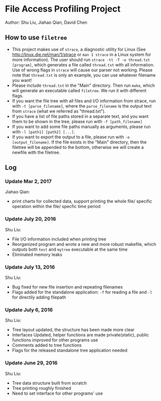 # File Access Profiling Project
Author: Shu Liu, Jiahao Qian, David Chen
## How to use `filetree`
-   This project makes use of `strace`, a diagnostic utility for Linux (See http://linux.die.net/man/1/strace or `man 1 strace` in a Linux system for more information). The user should run `strace -tt -T -o thread.txt [program]`, which generates a file called `thread.txt` with all information. Use of wrong flags in `strace` will cause our parser not working. Please note that `thread.txt` is only an example, you can use whatever filename you want!
-   Please include `thread.txt` in the "Main" directory.  Then run `make`, which will generate an executable called `filetree`. We run it with different flags.
-   If you want the file tree with all files and I/O information from strace, run with `-t [parse_filename]`, where the `parse_filename` is the output text from `strace` (what we referred as "thread.txt").
-   If you have a list of file paths stored in a separate text, and you want them to be shown in the tree, please run with `-f [path_filename]`
-   If you want to add some file paths manually as arguments, please run with `-l [path1] [path2] [...]`.
-   If you want to export the output to a file, please run with `-o [output_filename]`. If the file exists in the "Main" directory, then the filetree will be appended to the bottom, otherwise we will create a newfile with the filetree.

## Log

### Update Mar 2, 2017
Jiahao Qian:
-   print charts for collected data, support printing the whole file/ specific operation within the file/ specfic time period


### Update July 20, 2016
Shu Liu:
-   File I/O information included when printing tree
-   Reorganized program and wrote a new and more robust makefile, which outputs both `test` and `mytree` executable at the same time
-   Eliminated memory leaks

### Update July 13, 2016
Shu Liu:
-   Bug fixed for new file insertion and repeating filenames
-   Flags added for the standalone application: `-f` for reading a file and `-l` for directily adding filepath


### Update July 6, 2016
Shu Liu: 
-   Tree layout updated, the structure has been made more clear
-   Interfaces Updated, helper functions are made private(static), public functions improved for other programs use
-   Comments added to tree functions 
-   Flags for the released standalone tree application needed 

### Update June 29, 2016
Shu Liu: 
-   Tree data structure built from scratch
-   Tree printing roughly finished
-   Need to set interface for other programs' use
